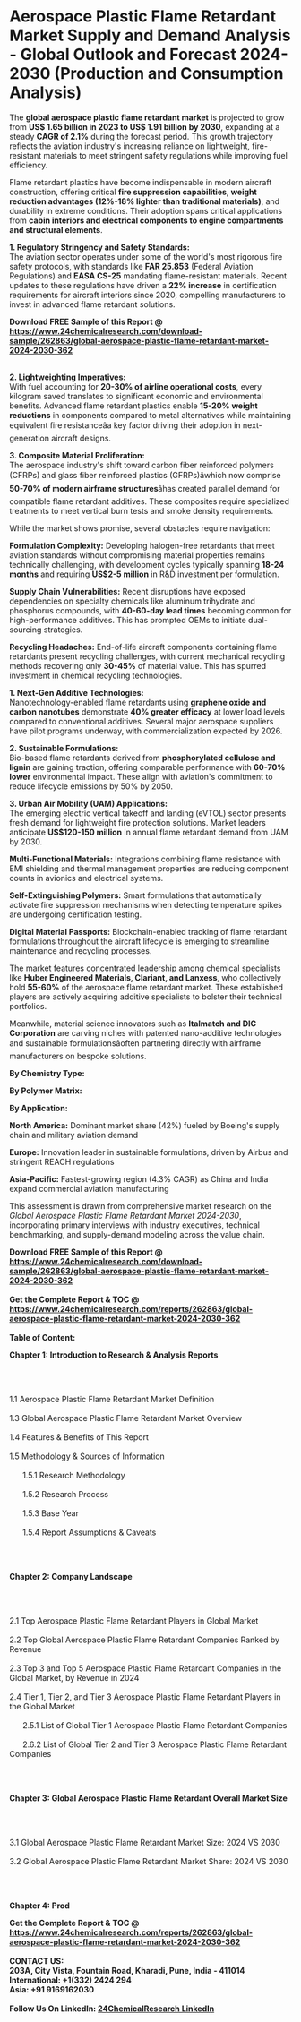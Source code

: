 <h1>Aerospace Plastic Flame Retardant Market Supply and Demand Analysis - Global Outlook and Forecast 2024-2030 (Production and Consumption Analysis)</h1><p>The <strong>global aerospace plastic flame retardant market</strong> is projected to grow from <strong>US$ 1.65 billion in 2023 to US$ 1.91 billion by 2030</strong>, expanding at a steady <strong>CAGR of 2.1%</strong> during the forecast period. This growth trajectory reflects the aviation industry's increasing reliance on lightweight, fire-resistant materials to meet stringent safety regulations while improving fuel efficiency.</p><p>Flame retardant plastics have become indispensable in modern aircraft construction, offering critical <strong>fire suppression capabilities, weight reduction advantages (12%-18% lighter than traditional materials)</strong>, and durability in extreme conditions. Their adoption spans critical applications from <strong>cabin interiors and electrical components to engine compartments and structural elements</strong>.</p><p><strong>1. Regulatory Stringency and Safety Standards:</strong><br>
The aviation sector operates under some of the world's most rigorous fire safety protocols, with standards like <strong>FAR 25.853</strong> (Federal Aviation Regulations) and <strong>EASA CS-25</strong> mandating flame-resistant materials. Recent updates to these regulations have driven a <strong>22% increase</strong> in certification requirements for aircraft interiors since 2020, compelling manufacturers to invest in advanced flame retardant solutions.</p><div><b>Download FREE Sample of this Report @ 
            <a href="https://www.24chemicalresearch.com/download-sample/262863/global-aerospace-plastic-flame-retardant-market-2024-2030-362">
            https://www.24chemicalresearch.com/download-sample/262863/global-aerospace-plastic-flame-retardant-market-2024-2030-362</a></b></div><br><p><strong>2. Lightweighting Imperatives:</strong><br>
With fuel accounting for <strong>20-30% of airline operational costs</strong>, every kilogram saved translates to significant economic and environmental benefits. Advanced flame retardant plastics enable <strong>15-20% weight reductions</strong> in components compared to metal alternatives while maintaining equivalent fire resistanceâa key factor driving their adoption in next-generation aircraft designs.</p><p><strong>3. Composite Material Proliferation:</strong><br>
The aerospace industry's shift toward carbon fiber reinforced polymers (CFRPs) and glass fiber reinforced plastics (GFRPs)âwhich now comprise <strong>50-70% of modern airframe structures</strong>âhas created parallel demand for compatible flame retardant additives. These composites require specialized treatments to meet vertical burn tests and smoke density requirements.</p><p>While the market shows promise, several obstacles require navigation:</p><p><strong>Formulation Complexity:</strong> Developing halogen-free retardants that meet aviation standards without compromising material properties remains technically challenging, with development cycles typically spanning <strong>18-24 months</strong> and requiring <strong>US$2-5 million</strong> in R&amp;D investment per formulation.</p><p><strong>Supply Chain Vulnerabilities:</strong> Recent disruptions have exposed dependencies on specialty chemicals like aluminum trihydrate and phosphorus compounds, with <strong>40-60-day lead times</strong> becoming common for high-performance additives. This has prompted OEMs to initiate dual-sourcing strategies.</p><p><strong>Recycling Headaches:</strong> End-of-life aircraft components containing flame retardants present recycling challenges, with current mechanical recycling methods recovering only <strong>30-45%</strong> of material value. This has spurred investment in chemical recycling technologies.</p><p><strong>1. Next-Gen Additive Technologies:</strong><br>
Nanotechnology-enabled flame retardants using <strong>graphene oxide and carbon nanotubes</strong> demonstrate <strong>40% greater efficacy</strong> at lower load levels compared to conventional additives. Several major aerospace suppliers have pilot programs underway, with commercialization expected by 2026.</p><p><strong>2. Sustainable Formulations:</strong><br>
Bio-based flame retardants derived from <strong>phosphorylated cellulose and lignin</strong> are gaining traction, offering comparable performance with <strong>60-70% lower</strong> environmental impact. These align with aviation's commitment to reduce lifecycle emissions by 50% by 2050.</p><p><strong>3. Urban Air Mobility (UAM) Applications:</strong><br>
The emerging electric vertical takeoff and landing (eVTOL) sector presents fresh demand for lightweight fire protection solutions. Market leaders anticipate <strong>US$120-150 million</strong> in annual flame retardant demand from UAM by 2030.</p><p><strong>Multi-Functional Materials:</strong> Integrations combining flame resistance with EMI shielding and thermal management properties are reducing component counts in avionics and electrical systems.</p><p><strong>Self-Extinguishing Polymers:</strong> Smart formulations that automatically activate fire suppression mechanisms when detecting temperature spikes are undergoing certification testing.</p><p><strong>Digital Material Passports:</strong> Blockchain-enabled tracking of flame retardant formulations throughout the aircraft lifecycle is emerging to streamline maintenance and recycling processes.</p><p>The market features concentrated leadership among chemical specialists like <strong>Huber Engineered Materials, Clariant, and Lanxess</strong>, who collectively hold <strong>55-60%</strong> of the aerospace flame retardant market. These established players are actively acquiring additive specialists to bolster their technical portfolios.</p><p>Meanwhile, material science innovators such as <strong>Italmatch and DIC Corporation</strong> are carving niches with patented nano-additive technologies and sustainable formulationsâoften partnering directly with airframe manufacturers on bespoke solutions.</p><p><strong>By Chemistry Type:</strong></p><p><strong>By Polymer Matrix:</strong></p><p><strong>By Application:</strong></p><p><strong>North America:</strong> Dominant market share (42%) fueled by Boeing's supply chain and military aviation demand</p><p><strong>Europe:</strong> Innovation leader in sustainable formulations, driven by Airbus and stringent REACH regulations</p><p><strong>Asia-Pacific:</strong> Fastest-growing region (4.3% CAGR) as China and India expand commercial aviation manufacturing</p><p>This assessment is drawn from comprehensive market research on the <em>Global Aerospace Plastic Flame Retardant Market 2024-2030</em>, incorporating primary interviews with industry executives, technical benchmarking, and supply-demand modeling across the value chain.</p><div><b>Download FREE Sample of this Report @ 
            <a href="https://www.24chemicalresearch.com/download-sample/262863/global-aerospace-plastic-flame-retardant-market-2024-2030-362">
            https://www.24chemicalresearch.com/download-sample/262863/global-aerospace-plastic-flame-retardant-market-2024-2030-362</a></b></div><br><div><b>Get the Complete Report & TOC @ 
            <a href="https://www.24chemicalresearch.com/reports/262863/global-aerospace-plastic-flame-retardant-market-2024-2030-362">
            https://www.24chemicalresearch.com/reports/262863/global-aerospace-plastic-flame-retardant-market-2024-2030-362</a></b></div><br>
            <b>Table of Content:</b><p><p><strong>Chapter 1: Introduction to Research &amp; Analysis Reports</strong></p><br />
<br />
<p>1.1 Aerospace Plastic Flame Retardant Market Definition<br /><br />
1.3 Global Aerospace Plastic Flame Retardant Market Overview<br /><br />
1.4 Features &amp; Benefits of This Report<br /><br />
1.5 Methodology &amp; Sources of Information<br /><br />
&nbsp;&nbsp;&nbsp;&nbsp;&nbsp; 1.5.1 Research Methodology<br /><br />
&nbsp;&nbsp;&nbsp;&nbsp;&nbsp; 1.5.2 Research Process<br /><br />
&nbsp;&nbsp;&nbsp;&nbsp;&nbsp; 1.5.3 Base Year<br /><br />
&nbsp;&nbsp;&nbsp;&nbsp;&nbsp; 1.5.4 Report Assumptions &amp; Caveats</p><br />
<br />
<p><strong>Chapter 2: Company Landscape</strong></p><br />
<br />
<p>2.1 Top Aerospace Plastic Flame Retardant Players in Global Market<br /><br />
2.2 Top Global Aerospace Plastic Flame Retardant Companies Ranked by Revenue<br /><br />
2.3 Top 3 and Top 5 Aerospace Plastic Flame Retardant Companies in the Global Market, by Revenue in 2024<br /><br />
2.4 Tier 1, Tier 2, and Tier 3 Aerospace Plastic Flame Retardant Players in the Global Market<br /><br />
&nbsp;&nbsp;&nbsp;&nbsp;&nbsp; 2.5.1 List of Global Tier 1 Aerospace Plastic Flame Retardant Companies<br /><br />
&nbsp;&nbsp;&nbsp;&nbsp;&nbsp; 2.6.2 List of Global Tier 2 and Tier 3 Aerospace Plastic Flame Retardant Companies</p><br />
<br />
<p><strong>Chapter 3: Global Aerospace Plastic Flame Retardant Overall Market Size</strong></p><br />
<br />
<p>3.1 Global Aerospace Plastic Flame Retardant Market Size: 2024 VS 2030<br /><br />
3.2 Global Aerospace Plastic Flame Retardant Market Share: 2024 VS 2030</p><br />
<br />
<p><strong>Chapter 4: Prod</p><div><b>Get the Complete Report & TOC @ 
            <a href="https://www.24chemicalresearch.com/reports/262863/global-aerospace-plastic-flame-retardant-market-2024-2030-362">
            https://www.24chemicalresearch.com/reports/262863/global-aerospace-plastic-flame-retardant-market-2024-2030-362</a></b></div><br><b>CONTACT US:</b><br>
            203A, City Vista, Fountain Road, Kharadi, Pune, India - 411014<br>
            International: +1(332) 2424 294<br>
            Asia: +91 9169162030 <br><br>
            Follow Us On LinkedIn: <a href="https://www.linkedin.com/company/24chemicalresearch/">24ChemicalResearch LinkedIn</a>